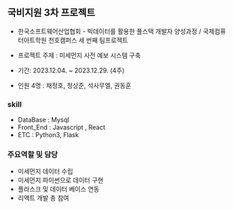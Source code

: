 ## 국비지원 3차 프로젝트

* 한국소프트웨어산업협회 - 빅데이터를 활용한 풀스택 개발자 양성과정 / 국제컴퓨터아트학원 천호캠퍼스 세 번째 팀프로젝트

* 프로젝트 주제 : 미세먼지 사전 예보 시스템 구축
* 기간: 2023.12.04. ~ 2023.12.29. (4주)
* 인원 4명 : 채정호, 정상준, 석사무엘, 권동훈
  
### skill
* DataBase : Mysql
* Front_End : Javascript , React
* ETC : Python3, Flask

### 주요역할 및 담당
* 미세먼지 데이터 수립
* 미세먼지 파이썬으로 데이터 구현
* 플라스크 및 데이터 베이스 연동
* 리액트 개발 총 참여

